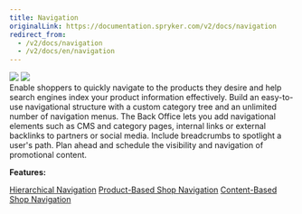 ```yaml
---
title: Navigation
originalLink: https://documentation.spryker.com/v2/docs/navigation
redirect_from:
  - /v2/docs/navigation
  - /v2/docs/en/navigation
---
```


<div class='feature-text'>
    <div class='feature-images'>
    <img class="light-mode" src="https://spryker.s3.eu-central-1.amazonaws.com/docs/Document+360/Capabilities+icons/light/navigation.svg"/>
    <img class="dark-mode" src="https://spryker.s3.eu-central-1.amazonaws.com/docs/Document+360/Capabilities+icons/dark/navigation.svg"/>
    </div>
    <div class="feature-text-wrap">
Enable shoppers to quickly navigate to the products they desire and help search engines index your product information effectively. Build an easy-to-use navigational structure with a custom category tree and an unlimited number of navigation menus. The Back Office lets you add navigational elements such as CMS and category pages, internal links or external backlinks to partners or social media. Include breadcrumbs to spotlight a user's path. Plan ahead and schedule the visibility and navigation of promotional content.
</div>
</div>

**Features:**
<div>
<a class="feature-link" href="https://documentation.spryker.com/v2/docs/hierarchical-navigation">Hierarchical Navigation</a>    
<a class="feature-link" href="https://documentation.spryker.com/v2/docs/product-based-shop-navigation">Product-Based Shop Navigation</a>
<a class="feature-link" href="https://documentation.spryker.com/v2/docs/content-based-shop-navigation">Content-Based Shop Navigation</a>
</div>
